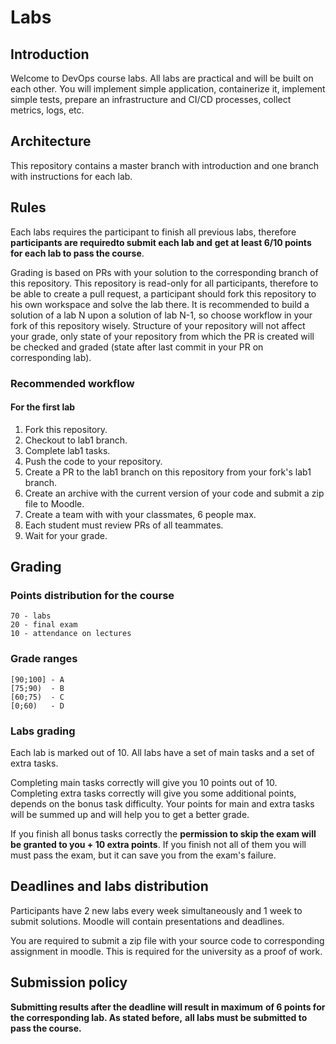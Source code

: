 # Labs

## Introduction

Welcome to DevOps course labs.
All labs are practical and will be built on each other.
You will implement simple application, containerize it,
implement simple tests, prepare an infrastructure and
CI/CD processes, collect metrics, logs, etc.

## Architecture

This repository contains a master branch with
introduction and one branch with instructions for each lab.

## Rules

Each labs requires the participant to finish
all previous labs, therefore
**participants are requiredto submit each lab and**
**get at least 6/10 points for each lab to pass the course**.

Grading is based on PRs with your solution to the corresponding branch
of this repository. This repository is read-only for all participants,
therefore to be able to create a pull request, a participant should
fork this repository to his own workspace and solve the lab there. It
is recommended to build a solution of a lab N upon a solution of lab N-1,
so choose workflow in your fork of this repository wisely. Structure of
your repository will not affect your grade, only state of your repository
from which the PR is created will be checked and graded (state after
last commit in your PR on corresponding lab).

### Recommended workflow

#### For the first lab

1. Fork this repository.
2. Checkout to lab1 branch.
3. Complete lab1 tasks.
4. Push the code to your repository.
5. Create a PR to the lab1 branch on this repository from your fork's lab1 branch.
6. Create an archive with the current version
of your code and submit a zip file to Moodle.
7. Create a team with with your classmates, 6 people max.
8. Each student must review PRs of all teammates.
9. Wait for your grade.

## Grading

### Points distribution for the course

```
70 - labs
20 - final exam
10 - attendance on lectures
```

### Grade ranges

```
[90;100] - A
[75;90)  - B
[60;75)  - C
[0;60)   - D
```

### Labs grading

Each lab is marked out of 10.
All labs have a set of main tasks and a set of extra tasks.

Completing main tasks correctly will give you 10 points out of 10.
Completing extra tasks correctly will give you some additional points,
depends on the bonus task difficulty. Your points for main and extra
tasks will be summed up and will help you to get a better grade.

If you finish all bonus tasks correctly the
**permission to skip the exam will be granted to you + 10 extra points**.
If you finish not all of them you will must pass the exam,
but it can save you from the exam's failure.

## Deadlines and labs distribution

Participants have 2 new labs every week simultaneously
and 1 week to submit solutions. Moodle will contain
presentations and deadlines.

You are required to submit a zip file with your source
code to corresponding assignment in moodle. This is
required for the university as a proof of work.

## Submission policy

**Submitting results after the deadline will result in maximum**
**of 6 points for the corresponding lab. As stated before,**
**all labs must be submitted to pass the course.**
